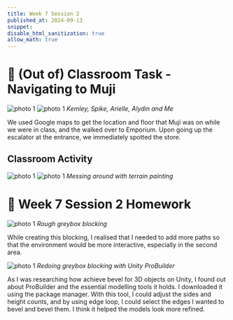 ```yaml
---
title: Week 7 Session 2
published_at: 2024-09-13
snippet: 
disable_html_sanitization: true
allow_math: true
---
```


# :page_with_curl: (Out of) Classroom Task - Navigating to Muji

![photo 1](photos/34.jpg)
![photo 1](photos/35.jpg)
*Kemley, Spike, Arielle, Alydin and Me*

We used Google maps to get the location and floor that Muji was on while we were in class, and the walked over to Emporium. Upon going up the escalator at the entrance, we immediately spotted the store.

## Classroom Activity

![photo 1](photos/36.png)
![photo 1](photos/37.png)
*Messing around with terrain painting*

# :page_with_curl: Week 7 Session 2 Homework 

![photo 1](photos/45.png)
*Rough greybox blocking*

While creating this blocking, I realised that I needed to add more paths so that the environment would be more interactive, especially in the second area.

![photo 1](photos/46.png)
*Redoing greybox blocking with Unity ProBuilder*

As I was researching how achieve bevel for 3D objects on Unity, I found out about ProBuilder and the essential modelling tools it holds. I downloaded it using the package manager. With this tool, I could adjust the sides and height counts, and by using edge loop, I could select the edges I wanted to bevel and bevel them. I think it helped the models look more refined.



